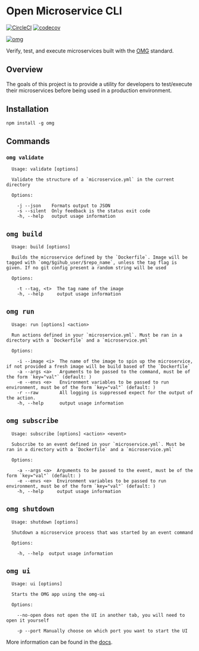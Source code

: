 # Open Microservice CLI

[![CircleCI](https://circleci.com/gh/microservices/omg-cli.svg?style=svg)](https://circleci.com/gh/microservices/omg-cli)
[![codecov](https://codecov.io/gh/microservices/omg-cli/branch/master/graph/badge.svg)](https://codecov.io/gh/microservices/omg-cli)

[![omg](https://user-images.githubusercontent.com/11602092/47048623-f3aff880-d168-11e8-98df-41baa301b242.png)](https://microservice.guide/)

Verify, test, and execute microservices built with the [OMG](https://microservice.guide/) standard.

## Overview

The goals of this project is to provide a utility for developers to test/execute their microservices before being used in a production environment.

## Installation

```
npm install -g omg
```

## Commands

### `omg validate`

```
  Usage: validate [options]

  Validate the structure of a `microservice.yml` in the current directory

  Options:

    -j --json    Formats output to JSON
    -s --silent  Only feedback is the status exit code
    -h, --help   output usage information
```

## `omg build`

```
  Usage: build [options]

  Builds the microservice defined by the `Dockerfile`. Image will be tagged with `omg/$gihub_user/$repo_name`, unless the tag flag is given. If no git config present a random string will be used

  Options:

    -t --tag, <t>  The tag name of the image
    -h, --help     output usage information
```

## `omg run`

```
  Usage: run [options] <action>

  Run actions defined in your `microservice.yml`. Must be ran in a directory with a `Dockerfile` and a `microservice.yml`

  Options:

    -i --image <i>  The name of the image to spin up the microservice, if not provided a fresh image will be build based of the `Dockerfile`
    -a --args <a>   Arguments to be passed to the command, must be of the form `key="val"` (default: )
    -e --envs <e>   Environment variables to be passed to run environment, must be of the form `key="val"` (default: )
    -r --raw        All logging is suppressed expect for the output of the action.
    -h, --help      output usage information
```

## `omg subscribe`

```
  Usage: subscribe [options] <action> <event>

  Subscribe to an event defined in your `microservice.yml`. Must be ran in a directory with a `Dockerfile` and a `microservice.yml`

  Options:

    -a --args <a>  Arguments to be passed to the event, must be of the form `key="val"` (default: )
    -e --envs <e>  Environment variables to be passed to run environment, must be of the form `key="val"` (default: )
    -h, --help     output usage information
```

## `omg shutdown`

```
  Usage: shutdown [options]

  Shutdown a microservice process that was started by an event command

  Options:

    -h, --help  output usage information
```

## `omg ui`

```
  Usage: ui [options]

  Starts the OMG app using the omg-ui

  Options:

    --no-open does not open the UI in another tab, you will need to open it yourself

    -p --port Manually choose on which port you want to start the UI
```

More information can be found in the [docs](/docs).

